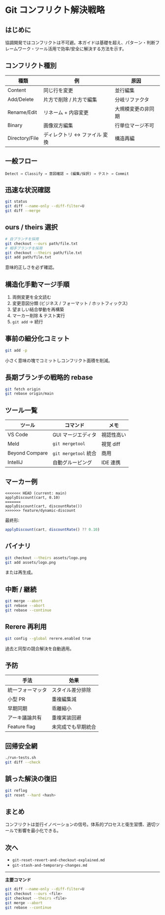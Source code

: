 # Git コンフリクト解決戦略

## はじめに
協調開発ではコンフリクトは不可避。本ガイドは基礎を超え、パターン・判断フレームワーク・ツール活用で効率/安全に解決する方法を示す。

## コンフリクト種別
| 種類 | 例 | 原因 |
|------|----|------|
| Content | 同じ行を変更 | 並行編集 |
| Add/Delete | 片方で削除 / 片方で編集 | 分岐リファクタ |
| Rename/Edit | リネーム + 内容変更 | 大規模変更の非同期 |
| Binary | 画像双方編集 | 行単位マージ不可 |
| Directory/File | ディレクトリ ↔ ファイル 変換 | 構造再編 |

## 一般フロー
```
Detect → Classify → 意図確認 → (編集/採択) → テスト → Commit
```

## 迅速な状況確認
```bash
git status
git diff --name-only --diff-filter=U
git diff --merge
```

## ours / theirs 選択
```bash
# 自ブランチを採用
git checkout --ours path/file.txt
# 相手ブランチを採用
git checkout --theirs path/file.txt
git add path/file.txt
```
意味的正しさを必ず確認。

## 構造化手動マージ手順
1. 両側変更を全文読む
2. 変更意図分類 (ビジネス / フォーマット / ホットフィックス)
3. 望ましい結合挙動を再構築
4. マーカー削除 & テスト実行
5. `git add` → 続行

## 事前の細分化コミット
```bash
git add -p
```
小さく意味の塊でコミットしコンフリクト面積を削減。

## 長期ブランチの戦略的 rebase
```bash
git fetch origin
git rebase origin/main
```

## ツール一覧
| ツール | コマンド | メモ |
|--------|----------|------|
| VS Code | GUI マージエディタ | 視認性高い |
| Meld | `git mergetool` | 視覚 diff |
| Beyond Compare | `git mergetool` 統合 | 商用 |
| IntelliJ | 自動グルーピング | IDE 連携 |

## マーカー例
```
<<<<<<< HEAD (current: main)
applyDiscount(cart, 0.10)
=======
applyDiscount(cart, discountRate())
>>>>>>> feature/dynamic-discount
```
最終形:
```js
applyDiscount(cart, discountRate() ?? 0.10)
```

## バイナリ
```bash
git checkout --theirs assets/logo.png
git add assets/logo.png
```
または再生成。

## 中断 / 継続
```bash
git merge --abort
git rebase --abort
git rebase --continue
```

## Rerere 再利用
```bash
git config --global rerere.enabled true
```
過去と同型の競合解決を自動適用。

## 予防
| 手法 | 効果 |
|------|------|
| 統一フォーマッタ | スタイル差分排除 |
| 小型 PR | 重複編集減 |
| 早期同期 | 乖離縮小 |
| アーキ議論共有 | 重複実装回避 |
| Feature flag | 未完成でも早期統合 |

## 回帰安全網
```bash
./run-tests.sh
git diff --check
```

## 誤った解決の復旧
```bash
git reflog
git reset --hard <hash>
```

## まとめ
コンフリクトは並行イノベーションの信号。体系的プロセスと衛生習慣、適切ツールで影響を最小化できる。

## 次へ
- `git-reset-revert-and-checkout-explained.md`
- `git-stash-and-temporary-changes.md`

---
**主要コマンド**
```bash
git diff --name-only --diff-filter=U
git checkout --ours <file>
git checkout --theirs <file>
git merge --abort
git rebase --continue
```
